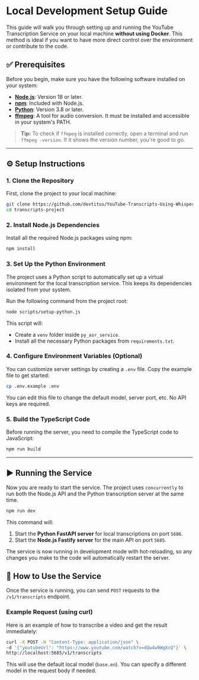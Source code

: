 # Local Development Setup Guide

This guide will walk you through setting up and running the YouTube Transcription Service on your local machine **without using Docker**. This method is ideal if you want to have more direct control over the environment or contribute to the code.

## ✅ Prerequisites

Before you begin, make sure you have the following software installed on your system:

- **[Node.js](https://nodejs.org/)**: Version 18 or later.
- **[npm](https://www.npmjs.com/)**: Included with Node.js.
- **[Python](https://www.python.org/downloads/)**: Version 3.8 or later.
- **[ffmpeg](https://ffmpeg.org/download.html)**: A tool for audio conversion. It must be installed and accessible in your system's PATH.

> **Tip:** To check if `ffmpeg` is installed correctly, open a terminal and run `ffmpeg -version`. If it shows the version number, you're good to go.

---

## ⚙️ Setup Instructions

### 1. **Clone the Repository**

First, clone the project to your local machine:

```bash
git clone https://github.com/devtitus/YouTube-Transcripts-Using-Whisper.git
cd transcripts-project
```

### 2. **Install Node.js Dependencies**

Install all the required Node.js packages using npm:

```bash
npm install
```

### 3. **Set Up the Python Environment**

The project uses a Python script to automatically set up a virtual environment for the local transcription service. This keeps its dependencies isolated from your system.

Run the following command from the project root:

```bash
node scripts/setup-python.js
```

This script will:
- Create a `venv` folder inside `py_asr_service`.
- Install all the necessary Python packages from `requirements.txt`.

### 4. **Configure Environment Variables (Optional)**

You can customize server settings by creating a `.env` file. Copy the example file to get started:

```bash
cp .env.example .env
```

You can edit this file to change the default model, server port, etc. No API keys are required.

### 5. **Build the TypeScript Code**

Before running the server, you need to compile the TypeScript code to JavaScript:

```bash
npm run build
```

---


## ▶️ Running the Service

Now you are ready to start the service. The project uses `concurrently` to run both the Node.js API and the Python transcription server at the same time.

```bash
npm run dev
```

This command will:
1.  Start the **Python FastAPI server** for local transcriptions on port `5686`.
2.  Start the **Node.js Fastify server** for the main API on port `5685`.

The service is now running in development mode with hot-reloading, so any changes you make to the code will automatically restart the server.

## 🧪 How to Use the Service

Once the service is running, you can send `POST` requests to the `/v1/transcripts` endpoint.

### Example Request (using curl)

Here is an example of how to transcribe a video and get the result immediately:

```bash
curl -X POST -H "Content-Type: application/json" \
-d '{"youtubeUrl": "https://www.youtube.com/watch?v=dQw4w9WgXcQ"}' \
http://localhost:5685/v1/transcripts
```

This will use the default local model (`base.en`). You can specify a different model in the request body if needed.
